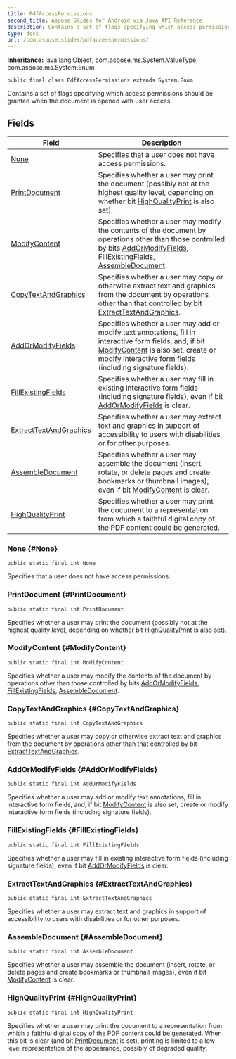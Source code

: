 ```yaml
---
title: PdfAccessPermissions
second_title: Aspose.Slides for Android via Java API Reference
description: Contains a set of flags specifying which access permissions should be granted when the document is opened with  user access.
type: docs
url: /com.aspose.slides/pdfaccesspermissions/
---
```

**Inheritance:**
java.lang.Object, com.aspose.ms.System.ValueType, com.aspose.ms.System.Enum
```
public final class PdfAccessPermissions extends System.Enum
```

Contains a set of flags specifying which access permissions should be granted when the document is opened with user access.
## Fields

| Field | Description |
| --- | --- |
| [None](#None) | Specifies that a user does not have access permissions. |
| [PrintDocument](#PrintDocument) | Specifies whether a user may print the document (possibly not at the highest quality level, depending on whether bit [HighQualityPrint](../../com.aspose.slides/pdfaccesspermissions\#HighQualityPrint) is also set). |
| [ModifyContent](#ModifyContent) | Specifies whether a user may modify the contents of the document by operations other than those controlled by bits [AddOrModifyFields](../../com.aspose.slides/pdfaccesspermissions\#AddOrModifyFields), [FillExistingFields](../../com.aspose.slides/pdfaccesspermissions\#FillExistingFields), [AssembleDocument](../../com.aspose.slides/pdfaccesspermissions\#AssembleDocument). |
| [CopyTextAndGraphics](#CopyTextAndGraphics) | Specifies whether a user may copy or otherwise extract text and graphics from the document by operations other than that controlled by bit [ExtractTextAndGraphics](../../com.aspose.slides/pdfaccesspermissions\#ExtractTextAndGraphics). |
| [AddOrModifyFields](#AddOrModifyFields) | Specifies whether a user may add or modify text annotations, fill in interactive form fields, and, if bit [ModifyContent](../../com.aspose.slides/pdfaccesspermissions\#ModifyContent) is also set, create or modify interactive form fields (including signature fields). |
| [FillExistingFields](#FillExistingFields) | Specifies whether a user may fill in existing interactive form fields (including signature fields), even if bit [AddOrModifyFields](../../com.aspose.slides/pdfaccesspermissions\#AddOrModifyFields) is clear. |
| [ExtractTextAndGraphics](#ExtractTextAndGraphics) | Specifies whether a user may extract text and graphics in support of accessibility to users with disabilities or for other purposes. |
| [AssembleDocument](#AssembleDocument) | Specifies whether a user may assemble the document (insert, rotate, or delete pages and create bookmarks or thumbnail images), even if bit [ModifyContent](../../com.aspose.slides/pdfaccesspermissions\#ModifyContent) is clear. |
| [HighQualityPrint](#HighQualityPrint) | Specifies whether a user may print the document to a representation from which a faithful digital copy of the PDF content could be generated. |
### None {#None}
```
public static final int None
```


Specifies that a user does not have access permissions.

### PrintDocument {#PrintDocument}
```
public static final int PrintDocument
```


Specifies whether a user may print the document (possibly not at the highest quality level, depending on whether bit [HighQualityPrint](../../com.aspose.slides/pdfaccesspermissions\#HighQualityPrint) is also set).

### ModifyContent {#ModifyContent}
```
public static final int ModifyContent
```


Specifies whether a user may modify the contents of the document by operations other than those controlled by bits [AddOrModifyFields](../../com.aspose.slides/pdfaccesspermissions\#AddOrModifyFields), [FillExistingFields](../../com.aspose.slides/pdfaccesspermissions\#FillExistingFields), [AssembleDocument](../../com.aspose.slides/pdfaccesspermissions\#AssembleDocument).

### CopyTextAndGraphics {#CopyTextAndGraphics}
```
public static final int CopyTextAndGraphics
```


Specifies whether a user may copy or otherwise extract text and graphics from the document by operations other than that controlled by bit [ExtractTextAndGraphics](../../com.aspose.slides/pdfaccesspermissions\#ExtractTextAndGraphics).

### AddOrModifyFields {#AddOrModifyFields}
```
public static final int AddOrModifyFields
```


Specifies whether a user may add or modify text annotations, fill in interactive form fields, and, if bit [ModifyContent](../../com.aspose.slides/pdfaccesspermissions\#ModifyContent) is also set, create or modify interactive form fields (including signature fields).

### FillExistingFields {#FillExistingFields}
```
public static final int FillExistingFields
```


Specifies whether a user may fill in existing interactive form fields (including signature fields), even if bit [AddOrModifyFields](../../com.aspose.slides/pdfaccesspermissions\#AddOrModifyFields) is clear.

### ExtractTextAndGraphics {#ExtractTextAndGraphics}
```
public static final int ExtractTextAndGraphics
```


Specifies whether a user may extract text and graphics in support of accessibility to users with disabilities or for other purposes.

### AssembleDocument {#AssembleDocument}
```
public static final int AssembleDocument
```


Specifies whether a user may assemble the document (insert, rotate, or delete pages and create bookmarks or thumbnail images), even if bit [ModifyContent](../../com.aspose.slides/pdfaccesspermissions\#ModifyContent) is clear.

### HighQualityPrint {#HighQualityPrint}
```
public static final int HighQualityPrint
```


Specifies whether a user may print the document to a representation from which a faithful digital copy of the PDF content could be generated. When this bit is clear (and bit [PrintDocument](../../com.aspose.slides/pdfaccesspermissions\#PrintDocument) is set), printing is limited to a low-level representation of the appearance, possibly of degraded quality.

